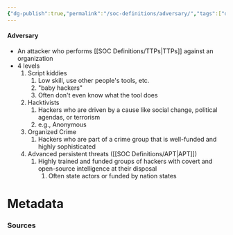 ```yaml
---
{"dg-publish":true,"permalink":"/soc-definitions/adversary/","tags":["defs_soc"]}
---
```


#### Adversary
- An attacker who performs [[SOC Definitions/TTPs\|TTPs]] against an organization
-  4 levels
	1.  Script kiddies
		1.  Low skill, use other people's tools, etc.
		2.  "baby hackers"
		3.  Often don't even know what the tool does
	2.  Hacktivists
		1.  Hackers who are driven by a cause like social change, political agendas, or terrorism
		2.  e.g., Anonymous
	3.  Organized Crime
		1.  Hackers who are part of a crime group that is well-funded and highly sophisticated
	4.  Advanced persistent threats ([[SOC Definitions/APT\|APT]])
		1.  Highly trained and funded groups of hackers with covert and open-source intelligence at their disposal
			1.  Often state actors or funded by nation states






# Metadata

### Sources